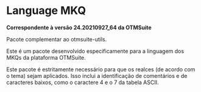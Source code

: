 # Language MKQ

**Correspondente à versão 24.20210927_64 da OTMSuite**

Pacote complementar ao otmsuite-utils.

Este é um pacote desenvolvido especificamente para a linguagem dos MKQs da plataforma OTMSuite.

Este pacote é estritamente necessário para que os realces (de acordo com o tema) sejam aplicados. Isso inclui a identificação de comentários e de caracteres baixos, como o caractere 4 e o 7 da tabela ASCII.

